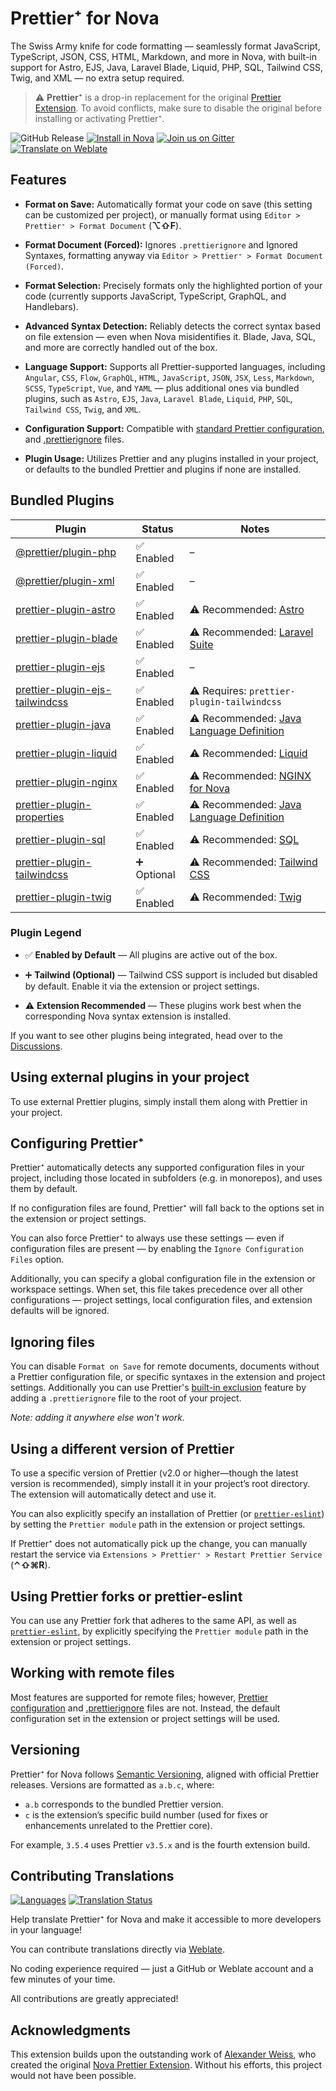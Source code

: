 # Prettier⁺ for Nova

The Swiss Army knife for code formatting — seamlessly format JavaScript, TypeScript,
JSON, CSS, HTML, Markdown, and more in Nova, with built-in support for Astro, EJS,
Java, Laravel Blade, Liquid, PHP, SQL, Tailwind CSS, Twig, and XML — no extra setup required.

> ⚠️ **Prettier⁺** is a drop-in replacement for the original [Prettier Extension](https://extensions.panic.com/extensions/alexanderweiss/alexanderweiss.prettier/).
> To avoid conflicts, make sure to disable the original before installing or activating Prettier⁺.

![GitHub Release](https://img.shields.io/github/v/release/stonerl/nova-prettier-extension)
[![Install in Nova](https://img.shields.io/badge/install%20in-nova-blueviolet?style=flat)](https://extensions.panic.com/extensions/stonerl/stonerl.prettier)
[![Join us on Gitter](https://img.shields.io/badge/chat-gitter-%23ED1965?logo=gitter&logoColor=white)](https://matrix.to/#/#prettier+nova:gitter.im)
[![Translate on Weblate](https://img.shields.io/badge/translate-weblate-brightgreen?logo=weblate&logoColor=white)](https://hosted.weblate.org/projects/prettier-for-nova/)

## Features

- **Format on Save:** Automatically format your code on save
  (this setting can be customized per project), or manually format using
  `Editor > Prettier⁺ > Format Document` (**⌥⇧F**).
- **Format Document (Forced):** Ignores `.prettierignore` and Ignored Syntaxes,
  formatting anyway via `Editor > Prettier⁺ > Format Document (Forced)`.
- **Format Selection:** Precisely formats only the highlighted portion of your code
  (currently supports JavaScript, TypeScript, GraphQL, and Handlebars).
- **Advanced Syntax Detection:** Reliably detects the correct syntax based on file extension —
  even when Nova misidentifies it. Blade, Java, SQL, and more are correctly handled
  out of the box.
- **Language Support:** Supports all Prettier-supported languages, including
  `Angular`,
  `CSS`,
  `Flow`,
  `GraphQL`,
  `HTML`,
  `JavaScript`,
  `JSON`,
  `JSX`,
  `Less`,
  `Markdown`,
  `SCSS`,
  `TypeScript`,
  `Vue`, and
  `YAML` —
  plus additional ones via bundled plugins, such as
  `Astro`,
  `EJS`,
  `Java`,
  `Laravel Blade`,
  `Liquid`,
  `PHP`,
  `SQL`,
  `Tailwind CSS`,
  `Twig`, and
  `XML`.

- **Configuration Support:** Compatible with [standard Prettier configuration](https://prettier.io/docs/configuration),
  and [.prettierignore](https://prettier.io/docs/ignore) files.
- **Plugin Usage:** Utilizes Prettier and any plugins installed in your project,
  or defaults to the bundled Prettier and plugins if none are installed.

## Bundled Plugins

| Plugin                                                                                                     | Status      | Notes                                                                                                             |
| ---------------------------------------------------------------------------------------------------------- | ----------- | ----------------------------------------------------------------------------------------------------------------- |
| [@prettier/plugin-php](https://github.com/prettier/plugin-php)                                             | ✅ Enabled  | –                                                                                                                 |
| [@prettier/plugin-xml](https://github.com/prettier/plugin-xml)                                             | ✅ Enabled  | –                                                                                                                 |
| [prettier-plugin-astro](https://github.com/withastro/prettier-plugin-astro)                                | ✅ Enabled  | ⚠️ Recommended: [Astro](https://extensions.panic.com/extensions/com.johnlindop/com.johnlindop.nova-astro/)        |
| [prettier-plugin-blade](https://github.com/shufo/prettier-plugin-blade)                                    | ✅ Enabled  | ⚠️ Recommended: [Laravel Suite](https://extensions.panic.com/extensions/emran-mr/emran-mr.laravel/)               |
| [prettier-plugin-ejs](https://github.com/ecmel/prettier-plugin-ejs)                                        | ✅ Enabled  | –                                                                                                                 |
| [prettier-plugin-ejs-tailwindcss](https://github.com/janghye0k/prettier-plugin-ejs-tailwindcss)            | ✅ Enabled  | ⚠️ Requires: `prettier-plugin-tailwindcss`                                                                        |
| [prettier-plugin-java](https://www.jhipster.tech/prettier-java/)                                           | ✅ Enabled  | ⚠️ Recommended: [Java Language Definition](https://extensions.panic.com/extensions/me.frmr/me.frmr.JavaLanguage/) |
| [prettier-plugin-liquid](https://github.com/Shopify/theme-tools/tree/main/packages/prettier-plugin-liquid) | ✅ Enabled  | ⚠️ Recommended: [Liquid](https://extensions.panic.com/extensions/me.arthr/me.arthr.Liquid/)                       |
| [prettier-plugin-nginx](https://github.com/jxddk/prettier-plugin-nginx)                                    | ✅ Enabled  | ⚠️ Recommended: [NGINX for Nova](https://extensions.panic.com/extensions/joncoole/joncoole.nginx)                 |
| [prettier-plugin-properties](https://github.com/eemeli/prettier-plugin-properties)                         | ✅ Enabled  | ⚠️ Recommended: [Java Language Definition](https://extensions.panic.com/extensions/me.frmr/me.frmr.JavaLanguage/) |
| [prettier-plugin-sql](https://github.com/un-ts/prettier/tree/master/packages/sql)                          | ✅ Enabled  | ⚠️ Recommended: [SQL](https://extensions.panic.com/extensions/stonerl/stonerl.sql/)                               |
| [prettier-plugin-tailwindcss](https://github.com/tailwindlabs/prettier-plugin-tailwindcss)                 | ➕ Optional | ⚠️ Recommended: [Tailwind CSS](https://extensions.panic.com/extensions/jasonplatts/jasonplatts.tailwindcss/)      |
| [prettier-plugin-twig](https://github.com/zackad/prettier-plugin-twig)                                     | ✅ Enabled  | ⚠️ Recommended: [Twig](https://extensions.panic.com/extensions/tpmatthes/tpmatthes.Twig/)                         |

### Plugin Legend

- ✅ **Enabled by Default** — All plugins are active out of the box.

- ➕ **Tailwind (Optional)** — Tailwind CSS support is included but disabled by default. Enable it via the extension or project settings.

- ⚠️ **Extension Recommended** — These plugins work best when the corresponding Nova syntax extension is installed.

If you want to see other plugins being integrated, head over to the [Discussions](https://github.com/stonerl/nova-prettier-extension/discussions).

## Using external plugins in your project

To use external Prettier plugins, simply install them along with Prettier in
your project.

## Configuring Prettier⁺

Prettier⁺ automatically detects any supported configuration files in your project,
including those located in subfolders (e.g. in monorepos), and uses them by default.

If no configuration files are found, Prettier⁺ will fall back to the options set
in the extension or project settings.

You can also force Prettier⁺ to always use these settings — even if configuration
files are present — by enabling the `Ignore Configuration Files` option.

Additionally, you can specify a global configuration file in the extension or
workspace settings. When set, this file takes precedence over all other
configurations — project settings, local configuration files, and extension
defaults will be ignored.

## Ignoring files

You can disable `Format on Save` for remote documents, documents without a Prettier
configuration file, or specific syntaxes in the extension and project settings.
Additionally you can use Prettier's [built-in exclusion](https://prettier.io/docs/ignore#ignoring-files-prettierignore)
feature by adding a `.prettierignore` file to the root of your project.

_Note: adding it anywhere else won't work._

## Using a different version of Prettier

To use a specific version of Prettier (v2.0 or higher—though the latest version
is recommended), simply install it in your project’s root directory.
The extension will automatically detect and use it.

You can also explicitly specify an installation of Prettier
(or [`prettier-eslint`](https://github.com/prettier/prettier-eslint))
by setting the `Prettier module` path in the extension or project settings.

If Prettier⁺ does not automatically pick up the change, you can manually restart
the service via `Extensions > Prettier⁺ > Restart Prettier Service` (**⌃⇧⌘R**).

## Using Prettier forks or prettier-eslint

You can use any Prettier fork that adheres to the same API,
as well as [`prettier-eslint`](https://github.com/prettier/prettier-eslint),
by explicitly specifying the `Prettier module` path in the extension or project settings.

## Working with remote files

Most features are supported for remote files; however,
[Prettier configuration](https://prettier.io/docs/configuration.html) and
[.prettierignore](https://prettier.io/docs/ignore.html) files are not.
Instead, the default configuration set in the extension or project settings will
be used.

## Versioning

Prettier⁺ for Nova follows [Semantic Versioning](https://semver.org/),
aligned with official Prettier releases. Versions are formatted as `a.b.c`, where:

- `a.b` corresponds to the bundled Prettier version.
- `c` is the extension’s specific build number
  (used for fixes or enhancements unrelated to the Prettier core).

For example, `3.5.4` uses Prettier `v3.5.x` and is the fourth extension build.

## Contributing Translations

[![Languages](https://hosted.weblate.org/widget/prettier-for-nova/language-badge.svg)](https://hosted.weblate.org/projects/prettier-for-nova/)
[![Translation Status](https://hosted.weblate.org/widget/prettier-for-nova/svg-badge.svg)](https://hosted.weblate.org/projects/prettier-for-nova/)

Help translate Prettier⁺ for Nova and make it accessible to more developers in
your language!

You can contribute translations directly via [Weblate](https://hosted.weblate.org/projects/prettier-for-nova/).

No coding experience required — just a GitHub or Weblate account and a few
minutes of your time.

All contributions are greatly appreciated!

## Acknowledgments

This extension builds upon the outstanding work of [Alexander Weiss](https://github.com/alexanderweiss),
who created the original [Nova Prettier Extension](https://github.com/alexanderweiss/nova-prettier).
Without his efforts, this project would not have been possible.
